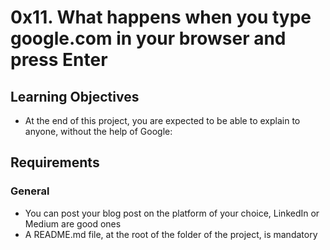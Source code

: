# 0x11. What happens when you type google.com in your browser and press Enter

## Learning Objectives

* At the end of this project, you are expected to be able to explain to anyone, without the help of Google:

## Requirements

### General

* You can post your blog post on the platform of your choice, LinkedIn or Medium are good ones
* A README.md file, at the root of the folder of the project, is mandatory
